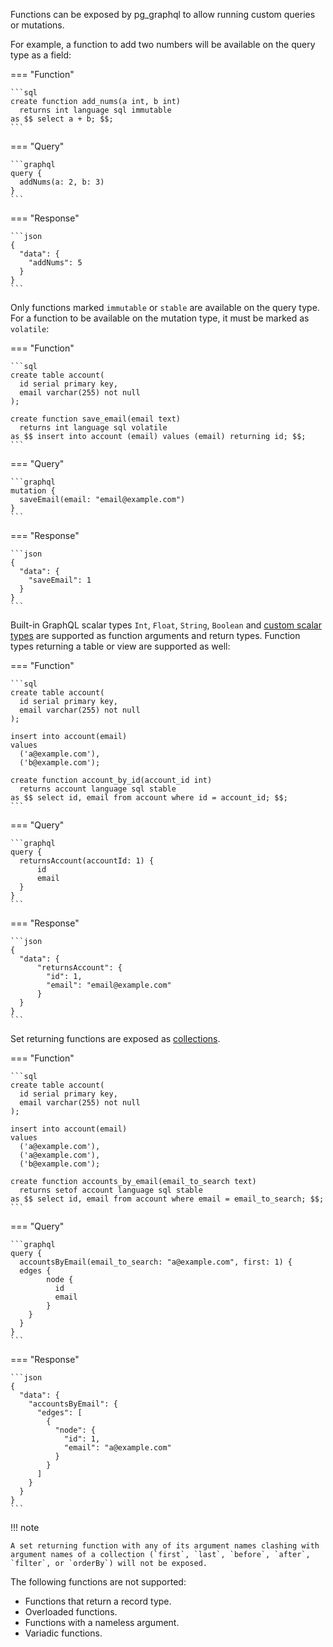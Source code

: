 Functions can be exposed by pg_graphql to allow running custom queries or mutations.

For example, a function to add two numbers will be available on the query type as a field:

=== "Function"

    ```sql
    create function add_nums(a int, b int)
      returns int language sql immutable
    as $$ select a + b; $$;
    ```

=== "Query"

    ```graphql
    query {
      addNums(a: 2, b: 3)
    }
    ```

=== "Response"

    ```json
    {
      "data": {
        "addNums": 5
      }
    }
    ```

Only functions marked `immutable` or `stable` are available on the query type. For a function to be available on the mutation type, it must be marked as `volatile`:

=== "Function"

    ```sql
    create table account(
      id serial primary key,
      email varchar(255) not null
    );

    create function save_email(email text)
      returns int language sql volatile
    as $$ insert into account (email) values (email) returning id; $$;
    ```

=== "Query"

    ```graphql
    mutation {
      saveEmail(email: "email@example.com")
    }
    ```

=== "Response"

    ```json
    {
      "data": {
        "saveEmail": 1
      }
    }
    ```

Built-in GraphQL scalar types `Int`, `Float`, `String`, `Boolean` and [custom scalar types](/pg_graphql/api/#custom-scalars) are supported as function arguments and return types. Function types returning a table or view are supported as well:

=== "Function"

    ```sql
    create table account(
      id serial primary key,
      email varchar(255) not null
    );

    insert into account(email)
    values
      ('a@example.com'),
      ('b@example.com');

    create function account_by_id(account_id int)
      returns account language sql stable
    as $$ select id, email from account where id = account_id; $$;
    ```

=== "Query"

    ```graphql
    query {
      returnsAccount(accountId: 1) {
          id
          email
      }
    }
    ```

=== "Response"

    ```json
    {
      "data": {
          "returnsAccount": {
            "id": 1,
            "email": "email@example.com"
          }
      }
    }
    ```

Set returning functions are exposed as [collections](/pg_graphql/api/#collections).

=== "Function"

    ```sql
    create table account(
      id serial primary key,
      email varchar(255) not null
    );

    insert into account(email)
    values
      ('a@example.com'),
      ('a@example.com'),
      ('b@example.com');

    create function accounts_by_email(email_to_search text)
      returns setof account language sql stable
    as $$ select id, email from account where email = email_to_search; $$;
    ```

=== "Query"

    ```graphql
    query {
      accountsByEmail(email_to_search: "a@example.com", first: 1) {
      edges {
            node {
              id
              email
            }
        }
      }
    }
    ```

=== "Response"

    ```json
    {
      "data": {
        "accountsByEmail": {
          "edges": [
            {
              "node": {
                "id": 1,
                "email": "a@example.com"
              }
            }
          ]
        }
      }
    }
    ```

!!! note

    A set returning function with any of its argument names clashing with argument names of a collection (`first`, `last`, `before`, `after`, `filter`, or `orderBy`) will not be exposed.

The following functions are not supported:

* Functions that return a record type.
* Overloaded functions.
* Functions with a nameless argument.
* Variadic functions.
